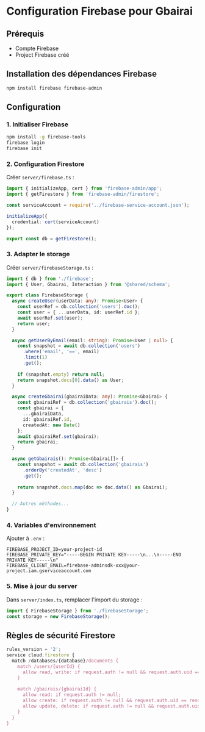 
# Configuration Firebase pour Gbairai

## Prérequis
- Compte Firebase
- Project Firebase créé

## Installation des dépendances Firebase

```bash
npm install firebase firebase-admin
```

## Configuration

### 1. Initialiser Firebase

```bash
npm install -g firebase-tools
firebase login
firebase init
```

### 2. Configuration Firestore

Créer `server/firebase.ts` :

```typescript
import { initializeApp, cert } from 'firebase-admin/app';
import { getFirestore } from 'firebase-admin/firestore';

const serviceAccount = require('../firebase-service-account.json');

initializeApp({
  credential: cert(serviceAccount)
});

export const db = getFirestore();
```

### 3. Adapter le storage

Créer `server/firebaseStorage.ts` :

```typescript
import { db } from './firebase';
import { User, Gbairai, Interaction } from '@shared/schema';

export class FirebaseStorage {
  async createUser(userData: any): Promise<User> {
    const userRef = db.collection('users').doc();
    const user = { ...userData, id: userRef.id };
    await userRef.set(user);
    return user;
  }

  async getUserByEmail(email: string): Promise<User | null> {
    const snapshot = await db.collection('users')
      .where('email', '==', email)
      .limit(1)
      .get();
    
    if (snapshot.empty) return null;
    return snapshot.docs[0].data() as User;
  }

  async createGbairai(gbairaiData: any): Promise<Gbairai> {
    const gbairaiRef = db.collection('gbairais').doc();
    const gbairai = { 
      ...gbairaiData, 
      id: gbairaiRef.id,
      createdAt: new Date()
    };
    await gbairaiRef.set(gbairai);
    return gbairai;
  }

  async getGbairais(): Promise<Gbairai[]> {
    const snapshot = await db.collection('gbairais')
      .orderBy('createdAt', 'desc')
      .get();
    
    return snapshot.docs.map(doc => doc.data() as Gbairai);
  }

  // Autres méthodes...
}
```

### 4. Variables d'environnement

Ajouter à `.env` :

```env
FIREBASE_PROJECT_ID=your-project-id
FIREBASE_PRIVATE_KEY="-----BEGIN PRIVATE KEY-----\n...\n-----END PRIVATE KEY-----\n"
FIREBASE_CLIENT_EMAIL=firebase-adminsdk-xxx@your-project.iam.gserviceaccount.com
```

### 5. Mise à jour du server

Dans `server/index.ts`, remplacer l'import du storage :

```typescript
import { FirebaseStorage } from './firebaseStorage';
const storage = new FirebaseStorage();
```

## Règles de sécurité Firestore

```javascript
rules_version = '2';
service cloud.firestore {
  match /databases/{database}/documents {
    match /users/{userId} {
      allow read, write: if request.auth != null && request.auth.uid == userId;
    }
    
    match /gbairais/{gbairaiId} {
      allow read: if request.auth != null;
      allow create: if request.auth != null && request.auth.uid == resource.data.userId;
      allow update, delete: if request.auth != null && request.auth.uid == resource.data.userId;
    }
  }
}
```
